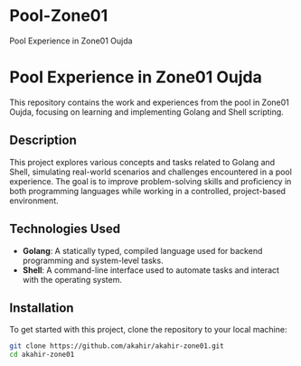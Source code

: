 # Pool-Zone01
Pool Experience in Zone01 Oujda
# Pool Experience in Zone01 Oujda

This repository contains the work and experiences from the pool in Zone01 Oujda, focusing on learning and implementing Golang and Shell scripting.

## Description

This project explores various concepts and tasks related to Golang and Shell, simulating real-world scenarios and challenges encountered in a pool experience. The goal is to improve problem-solving skills and proficiency in both programming languages while working in a controlled, project-based environment.

## Technologies Used

- **Golang**: A statically typed, compiled language used for backend programming and system-level tasks.
- **Shell**: A command-line interface used to automate tasks and interact with the operating system.

## Installation

To get started with this project, clone the repository to your local machine:

```bash
git clone https://github.com/akahir/akahir-zone01.git
cd akahir-zone01
